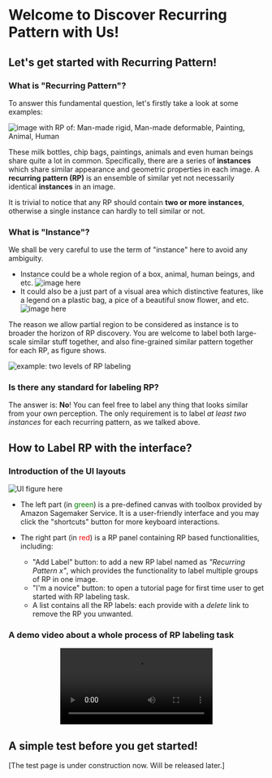 # Welcome to Discover Recurring Pattern with Us!
## Let's get started with Recurring Pattern!
### What is "Recurring Pattern"?
To answer this fundamental question, let's firstly take a look at some examples:

![image with RP of: Man-made rigid, Man-made deformable, Painting, Animal, Human](https://sagemaker-studio-f5iy3bqk9dc.s3.us-east-2.amazonaws.com/user+interface/RP/Instruction/figures/RPs.png)

These milk bottles, chip bags, paintings, animals and even human beings share quite a lot in common.
Specifically, there are a series of **instances** which share similar appearance and geometric properties in each image.
A **recurring pattern (RP)** is an ensemble of similar yet not necessarily identical **instances** in an image.

It is trivial to notice that any RP should contain **two or more instances**, otherwise a single instance can hardly to tell similar or not. 

### What is "Instance"?
We shall be very careful to use the term of "instance" here to avoid any ambiguity. 
- Instance could be a whole region of a box, animal, human beings, and etc. ![image here](https://sagemaker-studio-f5iy3bqk9dc.s3.us-east-2.amazonaws.com/user+interface/RP/Instruction/figures/obj-case1.png)
- It could also be a just part of  a visual area which distinctive features, like a legend on a plastic bag, a pice of a beautiful snow flower, and etc.![image here](https://sagemaker-studio-f5iy3bqk9dc.s3.us-east-2.amazonaws.com/user+interface/RP/Instruction/figures/obj-case2.png)

The reason we allow partial region to be considered as instance is to broader the horizon of RP discovery. You are welcome to label both large-scale similar stuff together, and also fine-grained similar pattern together for each RP, as figure shows. 

![example: two levels of RP labeling](https://sagemaker-studio-f5iy3bqk9dc.s3.us-east-2.amazonaws.com/user+interface/RP/Instruction/figures/2level-labeling.jpg)

### Is there any standard for labeling RP?
The answer is: **No**! You can feel free to label any thing that looks similar from your own perception. The only requirement is to label *at least two instances* for each recurring pattern, as we talked above.

## How to Label RP with the interface?
### Introduction of the UI layouts
![UI figure here](https://sagemaker-studio-f5iy3bqk9dc.s3.us-east-2.amazonaws.com/user+interface/RP/Instruction/figures/UI.png)
- The left part (in <span style="color:green">green</span>) is a pre-defined canvas with toolbox provided by Amazon Sagemaker Service. 
It is a user-friendly interface and you may click the "shortcuts" button for more keyboard interactions.

- The right part (in <span style="color:red">red</span>) is a RP panel containing RP based functionalities, including:
  - "Add Label" button: to add a new RP label named as *"Recurring Pattern x"*, which provides the functionality to label multiple groups of RP in one image.
  - "I'm a novice" button: to open a tutorial page for first time user to get started with RP labeling task.
  - A list contains all the RP labels: each provide with a *delete* link to remove the RP you unwanted.

### A demo video about a whole process of RP labeling task

<center>
    <video class="demoVideo"
            style = "max-width: 100%"
            src="https://sagemaker-studio-f5iy3bqk9dc.s3.us-east-2.amazonaws.com/instructions/demo_0702.mp4"
            type="video/mp4" controls>
        <p>Video not available on current browser.</p>
    </video>
</center>

## A simple test before you get started!
[The test page is under construction now. Will be released later.]